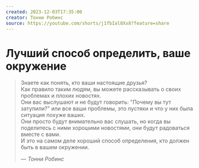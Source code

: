 ```yaml
---
created: 2023-12-03T17:35:00
creator: Тонни Робинс
source: https://youtube.com/shorts/j1fbIal8Xx8?feature=share
---
```


# Лучший способ определить, ваше окружение

> Знаете как понять, кто ваши настоящие друзья?  
> Как правило таким людям, вы можете рассказывать о своих проблемах и плохих новостях.  
> Они вас выслушают и не будут говорить: "Почему вы тут затупили?" или все ваши проблемы, это пустяки и что у них была ситуация похуже ваших.  
> Они просто будут внимательно вас слушать, но когда вы поделитесь с ними хорошими новостями, они будут радоваться вместе с вами.  
> И это на самом деле хороший способ определения, кто должен быть в вашем окружении.
> 
> &mdash; <cite>Тонни Робинс</cite>

